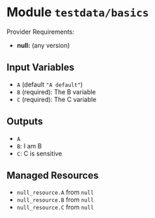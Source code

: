 
# Module `testdata/basics`

Provider Requirements:
* **null:** (any version)

## Input Variables
* `A` (default `"A default"`)
* `B` (required): The B variable
* `C` (required): The C variable

## Outputs
* `A`
* `B`: I am B
* `C`: C is sensitive

## Managed Resources
* `null_resource.A` from `null`
* `null_resource.B` from `null`
* `null_resource.C` from `null`

